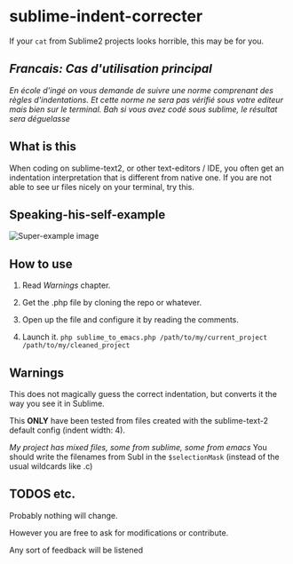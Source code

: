 # sublime-indent-correcter
If your `cat` from Sublime2 projects looks horrible, this may be for you.

## *Francais: Cas d'utilisation principal*
*En école d'ingé on vous demande de suivre une norme comprenant des règles d'indentations. Et cette norme ne sera pas vérifié sous votre editeur mais bien sur le terminal. Bah si vous avez codé sous sublime, le résultat sera déguelasse*

## What is this
When coding on sublime-text2, or other text-editors / IDE, you often get an indentation interpretation that is different from native one. If you are not able to see ur files nicely on your terminal, try this.

## Speaking-his-self-example

![Super-example image](http://image.noelshack.com/fichiers/2016/01/1452448315-sublime-indent-correcter.png)

## How to use

  1.  Read *Warnings* chapter.

  2.  Get the .php file by cloning the repo or whatever.
  
  2.  Open up the file and configure it by reading the comments.
  
  3.  Launch it. `php sublime_to_emacs.php /path/to/my/current_project /path/to/my/cleaned_project`

## Warnings
  This does not magically guess the correct indentation, but converts it the way you see it in Sublime.
  
  This **ONLY** have been tested from files created with the sublime-text-2 default config (indent width: 4).
  
  *My project has mixed files, some from sublime, some from emacs* You should write the filenames from Subl in the `$selectionMask` (instead of the usual wildcards like .c)
  
## TODOS etc.
  Probably nothing will change. 
  
  However you are free to ask for modifications or contribute.
  
  Any sort of feedback will be listened
